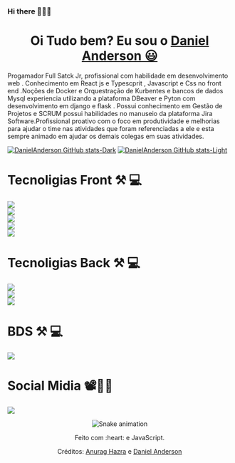 ### Hi there 👋👦🏿

 <h1 align="center">
    Oi Tudo bem? Eu sou o 
    <a href="https://www.linkedin.com/in/daniel-anderson-739bb31a9/"> Daniel Anderson  😃️</a>
  </h1>

Progamador Full Satck Jr, profissional com  habilidade  em desenvolvimento web . Conhecimento em React js e Typescprit , Javascript e Css  no front end  .Noções de Docker e Orquestração  de Kurbentes  e bancos de dados Mysql experiencia  utilizando a plataforma DBeaver  e Pyton com desenvolvimento em django e flask . Possui conhecimento em Gestão de Projetos e SCRUM  possui habilidades no manuseio da  plataforma Jira Software.Profissional proativo com o foco em produtividade e melhorias para ajudar o time nas atividades que foram referenciadas a ele  e esta sempre  animado  em ajudar os demais colegas em suas atividades. 


[![DanielAnderson GitHub stats-Dark](https://github-readme-stats.vercel.app/api?username=danielandersonBC96&show_icons=true&theme=dracula)](https://github.com/anuraghazra/github-readme-stats#gh-dark-mode-only)
[![DanielAnderson GitHub stats-Light](https://github-readme-stats.vercel.app/api?username=danielandersonBC96&show_icons=true&theme=dracula)](https://github.com/anuraghazra/github-readme-stats#gh-light-mode-only)

<h1 >Tecnoligias Front   ⚒ 💻  </h1>

<div style="Display: inline_block">
<img aling='center ' src="https://img.shields.io/badge/JavaScript-323330?style=for-the-badge&logo=javascript&logoColor=F7DF1E" />

</div>

<div>
<img aling='center ' src="https://img.shields.io/badge/HTML-239120?style=for-the-badge&logo=html5&logoColor=white" />
</div>

<div>
<img aling='center ' src="https://img.shields.io/badge/CSS-239120?&style=for-the-badge&logo=css3&logoColor=white" />

</div>

<div>
<img aling='center ' src="https://img.shields.io/badge/TypeScript-007ACC?style=for-the-badge&logo=typescript&logoColor=white" />

</div>

<div>
<Img aling=' center' src="https://img.shields.io/badge/React-20232A?style=for-the-badge&logo=react&logoColor=61DAFBx  " >

<h1>Tecnoligias Back  ⚒ 💻  </h1>

<div>
<Img aling=' center' src= "https://img.shields.io/badge/Python-14354C?style=for-the-badge&logo=python&logoColor=white " >
</div>

<div>
<Img aling=' center' src= "https://img.shields.io/badge/Flask-000000?style=for-the-badge&logo=flask&logoColor=white" >
</div>

<div>
<Img aling=' center' src= "https://img.shields.io/badge/Django-092E20?style=for-the-badge&logo=django&logoColor=white" >
</div>

<h1>BDS ⚒ 💻  </h1>

<Img aling=' center' src= "https://img.shields.io/badge/MySQL-00000F?style=for-the-badge&logo=mysql&logoColor=white'" >
</div>
  
  <h1>Social Midia 📽📸📱 </h1>
  <a href="https://www.linkedin.com/in/daniel-anderson-739bb31a9 /" target="_blank"><img src="https://img.shields.io/badge/-LinkedIn-%230077B5?style=for-the-badge&logo=linkedin&logoColor=white" target="_blank"></a>  
  
<div align="center">

  ![Snake animation](https://github.com/danielbped/danielbped/blob/output/github-contribution-grid-snake.svg)
  
</div>

<div align="center">
  <p>Feito com :heart: e JavaScript.</p>
  <p>Créditos: <a href="https://github.com/anuraghazra/github-readme-stats">Anurag Hazra</a> e <a href="https://github.com/danielandersonBC96">Daniel Anderson </a></p>
</div>







